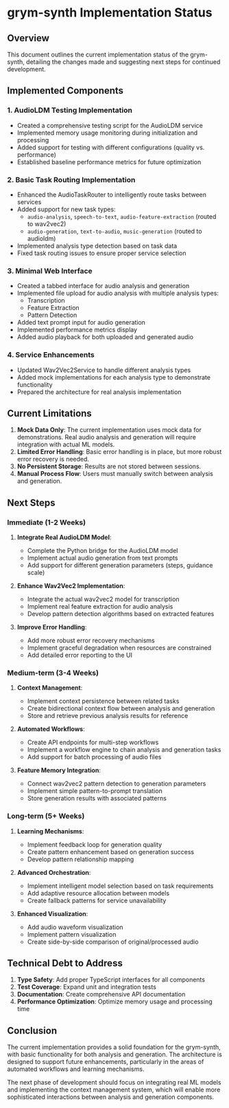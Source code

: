 # grym-synth Implementation Status

## Overview

This document outlines the current implementation status of the grym-synth, detailing the changes made and suggesting next steps for continued development.

## Implemented Components

### 1. AudioLDM Testing Implementation

- Created a comprehensive testing script for the AudioLDM service
- Implemented memory usage monitoring during initialization and processing
- Added support for testing with different configurations (quality vs. performance)
- Established baseline performance metrics for future optimization

### 2. Basic Task Routing Implementation

- Enhanced the AudioTaskRouter to intelligently route tasks between services
- Added support for new task types:
  - `audio-analysis`, `speech-to-text`, `audio-feature-extraction` (routed to wav2vec2)
  - `audio-generation`, `text-to-audio`, `music-generation` (routed to audioldm)
- Implemented analysis type detection based on task data
- Fixed task routing issues to ensure proper service selection

### 3. Minimal Web Interface

- Created a tabbed interface for audio analysis and generation
- Implemented file upload for audio analysis with multiple analysis types:
  - Transcription
  - Feature Extraction
  - Pattern Detection
- Added text prompt input for audio generation
- Implemented performance metrics display
- Added audio playback for both uploaded and generated audio

### 4. Service Enhancements

- Updated Wav2Vec2Service to handle different analysis types
- Added mock implementations for each analysis type to demonstrate functionality
- Prepared the architecture for real analysis implementation

## Current Limitations

1. **Mock Data Only**: The current implementation uses mock data for demonstrations. Real audio analysis and generation will require integration with actual ML models.
2. **Limited Error Handling**: Basic error handling is in place, but more robust error recovery is needed.
3. **No Persistent Storage**: Results are not stored between sessions.
4. **Manual Process Flow**: Users must manually switch between analysis and generation.

## Next Steps

### Immediate (1-2 Weeks)

1. **Integrate Real AudioLDM Model**:
   - Complete the Python bridge for the AudioLDM model
   - Implement actual audio generation from text prompts
   - Add support for different generation parameters (steps, guidance scale)

2. **Enhance Wav2Vec2 Implementation**:
   - Integrate the actual wav2vec2 model for transcription
   - Implement real feature extraction for audio analysis
   - Develop pattern detection algorithms based on extracted features

3. **Improve Error Handling**:
   - Add more robust error recovery mechanisms
   - Implement graceful degradation when resources are constrained
   - Add detailed error reporting to the UI

### Medium-term (3-4 Weeks)

1. **Context Management**:
   - Implement context persistence between related tasks
   - Create bidirectional context flow between analysis and generation
   - Store and retrieve previous analysis results for reference

2. **Automated Workflows**:
   - Create API endpoints for multi-step workflows
   - Implement a workflow engine to chain analysis and generation tasks
   - Add support for batch processing of audio files

3. **Feature Memory Integration**:
   - Connect wav2vec2 pattern detection to generation parameters
   - Implement simple pattern-to-prompt translation
   - Store generation results with associated patterns

### Long-term (5+ Weeks)

1. **Learning Mechanisms**:
   - Implement feedback loop for generation quality
   - Create pattern enhancement based on generation success
   - Develop pattern relationship mapping

2. **Advanced Orchestration**:
   - Implement intelligent model selection based on task requirements
   - Add adaptive resource allocation between models
   - Create fallback patterns for service unavailability

3. **Enhanced Visualization**:
   - Add audio waveform visualization
   - Implement pattern visualization
   - Create side-by-side comparison of original/processed audio

## Technical Debt to Address

1. **Type Safety**: Add proper TypeScript interfaces for all components
2. **Test Coverage**: Expand unit and integration tests
3. **Documentation**: Create comprehensive API documentation
4. **Performance Optimization**: Optimize memory usage and processing time

## Conclusion

The current implementation provides a solid foundation for the grym-synth, with basic functionality for both analysis and generation. The architecture is designed to support future enhancements, particularly in the areas of automated workflows and learning mechanisms.

The next phase of development should focus on integrating real ML models and implementing the context management system, which will enable more sophisticated interactions between analysis and generation components.

